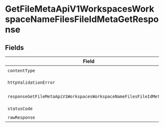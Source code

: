 # GetFileMetaApiV1WorkspacesWorkspaceNameFilesFileIdMetaGetResponse


## Fields

| Field                                                                                                                                                                                                                                                                               | Type                                                                                                                                                                                                                                                                                | Required                                                                                                                                                                                                                                                                            | Description                                                                                                                                                                                                                                                                         |
| ----------------------------------------------------------------------------------------------------------------------------------------------------------------------------------------------------------------------------------------------------------------------------------- | ----------------------------------------------------------------------------------------------------------------------------------------------------------------------------------------------------------------------------------------------------------------------------------- | ----------------------------------------------------------------------------------------------------------------------------------------------------------------------------------------------------------------------------------------------------------------------------------- | ----------------------------------------------------------------------------------------------------------------------------------------------------------------------------------------------------------------------------------------------------------------------------------- |
| `contentType`                                                                                                                                                                                                                                                                       | *string*                                                                                                                                                                                                                                                                            | :heavy_check_mark:                                                                                                                                                                                                                                                                  | N/A                                                                                                                                                                                                                                                                                 |
| `httpValidationError`                                                                                                                                                                                                                                                               | [shared.HTTPValidationError](../../models/shared/httpvalidationerror.md)                                                                                                                                                                                                            | :heavy_minus_sign:                                                                                                                                                                                                                                                                  | Validation Error                                                                                                                                                                                                                                                                    |
| `responseGetFileMetaApiV1WorkspacesWorkspaceNameFilesFileIdMetaGet`                                                                                                                                                                                                                 | [GetFileMetaApiV1WorkspacesWorkspaceNameFilesFileIdMetaGetResponseGetFileMetaApiV1WorkspacesWorkspaceNameFilesFileIdMetaGet](../../models/operations/getfilemetaapiv1workspacesworkspacenamefilesfileidmetagetresponsegetfilemetaapiv1workspacesworkspacenamefilesfileidmetaget.md) | :heavy_minus_sign:                                                                                                                                                                                                                                                                  | Successful Response                                                                                                                                                                                                                                                                 |
| `statusCode`                                                                                                                                                                                                                                                                        | *number*                                                                                                                                                                                                                                                                            | :heavy_check_mark:                                                                                                                                                                                                                                                                  | N/A                                                                                                                                                                                                                                                                                 |
| `rawResponse`                                                                                                                                                                                                                                                                       | [AxiosResponse>](https://axios-http.com/docs/res_schema)                                                                                                                                                                                                                            | :heavy_minus_sign:                                                                                                                                                                                                                                                                  | N/A                                                                                                                                                                                                                                                                                 |